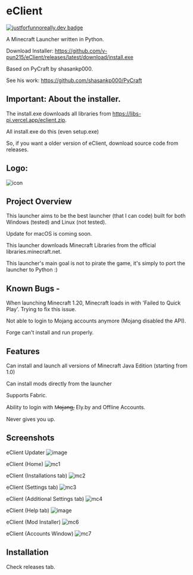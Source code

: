 
# eClient
[![justforfunnoreally.dev badge](https://img.shields.io/badge/justforfunnoreally-dev-9ff)](https://justforfunnoreally.dev)

A Minecraft Launcher written in Python.

Download Installer: https://github.com/v-pun215/eClient/releases/latest/download/install.exe

Based on PyCraft by shasankp000.

See his work: https://github.com/shasankp000/PyCraft

## Important: About the installer.
The install.exe downloads all libraries from https://libs-pi.vercel.app/eclient.zip.

All install.exe do this (even setup.exe) 

So, if you want a older version of eClient, download source code from releases.


## Logo:
![icon](https://github.com/v-pun215/eClient/assets/67716965/ca4560eb-dc12-41ef-9b45-0ede2d32ffca)


## Project Overview
This launcher aims to be the best launcher (that I can code) built for both Windows (tested) and Linux (not tested).

Update for macOS is coming soon.

This launcher downloads Minecraft Libraries from the official libraries.minecraft.net.

This launcher's main goal is not to pirate the game, it's simply to port the launcher to Python :)
## Known Bugs -
When launching Minecraft 1.20, Minecraft loads in with 'Failed to Quick Play'. Trying to fix this issue.

Not able to login to Mojang accounts anymore (Mojang disabled the API).

Forge can't install and run properly.
## Features
Can install and launch all versions of Minecraft Java Edition (starting from 1.0)

Can install mods directly from the launcher

Supports Fabric.

Ability to login with M̶o̶j̶a̶n̶g̶, Ely.by and Offline Accounts.

Never gives you up.
## Screenshots
eClient Updater
![image](https://github.com/v-pun215/eClient/assets/67716965/1832df19-6d37-40fe-a5d5-140efd597e55)




eClient (Home)
![mc1](https://github.com/v-pun215/eClient/assets/67716965/419a3ab7-707a-4128-85c0-d5109310fd90)


eClient (Installations tab)
![mc2](https://github.com/v-pun215/eClient/assets/67716965/b4d67b51-2d98-4a8c-b163-4fbffcccaf4c)


eClient (Settings tab)
![mc3](https://github.com/v-pun215/eClient/assets/67716965/87d7c3c5-49d6-4faa-a02f-616928aa070b)


eClient (Additional Settings tab)
![mc4](https://github.com/v-pun215/eClient/assets/67716965/70d93c6e-4e0c-4b1d-a318-3969f038ea99)


eClient (Help tab)
![image](https://github.com/v-pun215/eClient/assets/67716965/fdc1d5fa-1510-441a-802a-bff86b3f53e2)


eClient (Mod Installer)
![mc6](https://github.com/v-pun215/eClient/assets/67716965/6d147b3c-e1c5-4aca-85b0-ba73a3e35cc7)

eClient (Accounts Window)
![mc7](https://github.com/v-pun215/eClient/assets/67716965/9acf0115-33fa-402e-8fbe-3bfcce503705)

## Installation
Check releases tab.
    
